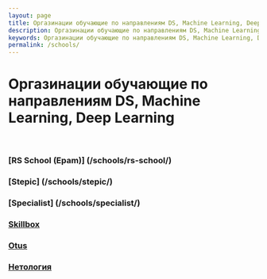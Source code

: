 ```yaml
---
layout: page
title: Оргазинации обучающие по направлениям DS, Machine Learning, Deep Learning
description: Оргазинации обучающие по направлениям DS, Machine Learning, Deep Learning
keywords: Оргазинации обучающие по направлениям DS, Machine Learning, Deep Learning
permalink: /schools/
---
```


# Оргазинации обучающие по направлениям DS, Machine Learning, Deep Learning

<br/>

### [RS School (Epam)] (/schools/rs-school/)

### [Stepic] (/schools/stepic/)

### [Specialist] (/schools/specialist/)

### [Skillbox](/schools/skillbox/)

### [Otus](/schools/otus/)

### [Нетология](/schools/netology/)
